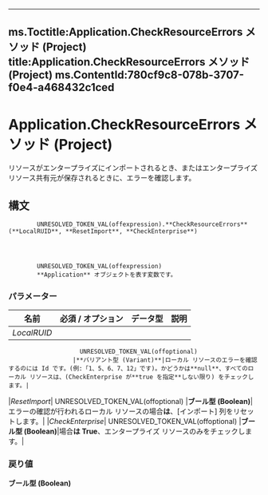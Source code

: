 

---
ms.Toctitle:Application.CheckResourceErrors メソッド (Project)
title:Application.CheckResourceErrors メソッド (Project)
ms.ContentId:780cf9c8-078b-3707-f0e4-a468432c1ced
---
# Application.CheckResourceErrors メソッド (Project)




リソースがエンタープライズにインポートされるとき、またはエンタープライズ リソース共有元が保存されるときに、エラーを確認します。

## 構文

            UNRESOLVED_TOKEN_VAL(offexpression).**CheckResourceErrors**(**LocalRUID**, **ResetImport**, **CheckEnterprise**)




            UNRESOLVED_TOKEN_VAL(offexpression)
            **Application** オブジェクトを表す変数です。

### パラメーター

|**名前**|**必須 / オプション**|**データ型**|**説明**|
|---|---|---|---|
|*LocalRUID*|
                        UNRESOLVED_TOKEN_VAL(offoptional)
                      |**バリアント型 (Variant)**|ローカル リソースのエラーを確認するのには Id です。(例:「1、5、6、7、12」です)。かどうかは**null**、すべてのローカル リソースは、(CheckEnterprise が**true を指定**しない限り) をチェックします。|
|*ResetImport*|
                        UNRESOLVED_TOKEN_VAL(offoptional)
                      |**ブール型 (Boolean)**|エラーの確認が行われるローカル リソースの場合**は**、[インポート] 列をリセットします。|
|*CheckEnterprise*|
                        UNRESOLVED_TOKEN_VAL(offoptional)
                      |**ブール型 (Boolean)**|場合**は True**、エンタープライズ リソースのみをチェックします。|



### 戻り値
**ブール型 (Boolean)**






